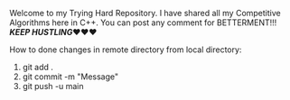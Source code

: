 Welcome to my Trying Hard Repository.
I have shared all my Competitive Algorithms here in C++.
You can post any comment for BETTERMENT!!!
___KEEP HUSTLING___❤❤❤

How to done changes in remote directory from local directory:
1. git add .
2. git commit -m "Message"
3. git push -u main
